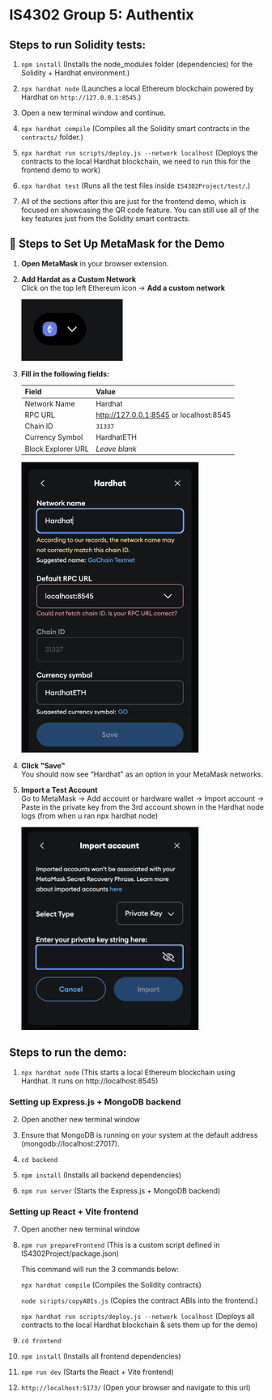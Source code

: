 # IS4302 Group 5:  Authentix

## Steps to run Solidity tests:

1. `npm install` (Installs the node_modules folder (dependencies) for the Solidity + Hardhat environment.)

2. `npx hardhat node` (Launches a local Ethereum blockchain powered by Hardhat on `http://127.0.0.1:8545`.)

3. Open a new terminal window and continue.

4. `npx hardhat compile` (Compiles all the Solidity smart contracts in the `contracts/` folder.)

5. `npx hardhat run scripts/deploy.js --network localhost` (Deploys the contracts to the local Hardhat blockchain, we need to run this for the frontend demo to work)

6. `npx hardhat test` (Runs all the test files inside `IS4302Project/test/`.)

7. All of the sections after this are just for the frontend demo, which is focused on showcasing the QR code feature. You can still use all of the key features just from the Solidity smart contracts.

## 🦊 Steps to Set Up MetaMask for the Demo

1. **Open MetaMask** in your browser extension.

2. **Add Hardat as a Custom Network**  
   Click on the top left Ethereum icon → **Add a custom network**

   <img src="./readmeAssets/metamask_add_network.png" alt="Add Network Screenshot" width="200"/>

3. **Fill in the following fields:**

   | Field             | Value                          |
   |------------------|--------------------------------|
   | Network Name      | Hardhat             |
   | RPC URL       | http://127.0.0.1:8545    or localhost:8545      |
   | Chain ID          | `31337`         |
   | Currency Symbol   | HardhatETH                            |
   | Block Explorer URL| *Leave blank*                  |

   <img src="./readmeAssets/metamask_fill_fields.png" alt="Fill Fields Screenshot" width="350"/>
 
4. **Click "Save"**  
   You should now see “Hardhat” as an option in your MetaMask networks.

5. **Import a Test Account**  
   Go to MetaMask → Add account or hardware wallet → Import account -> Paste in the private key from the 3rd account shown in the Hardhat node logs (from when u ran npx hardhat node)

   <img src="./readmeAssets/metamask_import_account.png" alt="Import Account Screenshot" width="350"/>

## Steps to run the demo: 

1. `npx hardhat node` (This starts a local Ethereum blockchain using Hardhat. It runs on http://localhost:8545)

### Setting up Express.js + MongoDB backend

2. Open another new terminal window

3. Ensure that MongoDB is running on your system at the default address (mongodb://localhost:27017).

4. `cd backend` 

5. `npm install` (Installs all backend dependencies)

6. `npm run server` (Starts the Express.js + MongoDB backend)

### Setting up React + Vite frontend

7. Open another new terminal window

8. `npm run prepareFrontend` (This is a custom script defined in IS4302Project/package.json)
   
   This command will run the 3 commands below: <br />
   
   `npx hardhat compile` (Compiles the Solidity contracts)<br />
   
   `node scripts/copyABIs.js` (Copies the contract ABIs into the frontend.)<br />
   
   `npx hardhat run scripts/deploy.js --network localhost` (Deploys all contracts to the local Hardhat blockchain & sets them up for the demo)

10. `cd frontend`

11. `npm install` (Installs all frontend dependencies)

12. `npm run dev` (Starts the React + Vite frontend)

13. `http://localhost:5173/` (Open your browser and navigate to this url)
